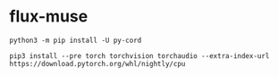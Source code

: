 # flux-muse

```python3 -m pip install -U py-cord```

```pip3 install --pre torch torchvision torchaudio --extra-index-url https://download.pytorch.org/whl/nightly/cpu```